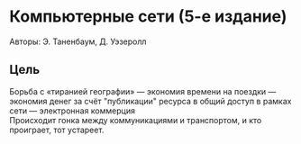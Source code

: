# Компьютерные сети (5-е издание)

Авторы: Э. Таненбаум, Д. Уэзеролл

## Цель

Борьба с «тиранией географии»
— экономия времени на поездки
— экономия денег за счёт "публикации" ресурса в общий доступ в рамках сети
— электронная коммерция
<br>
Происходит гонка между коммуникациями и транспортом, и кто проиграет, тот устареет.
